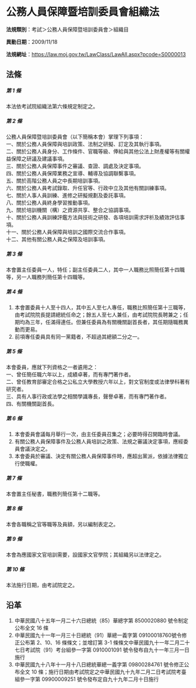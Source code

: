 # 公務人員保障暨培訓委員會組織法




**法規類別**：考試＞公務人員保障暨培訓委員會＞組織目       

**異動日期**：2009/11/18  

**法規網址**：https://law.moj.gov.tw/LawClass/LawAll.aspx?pcode=S0000013



## 法條
##### 第 1 條
本法依考試院組織法第六條規定制定之。

##### 第 2 條
公務人員保障暨培訓委員會（以下簡稱本會）掌理下列事項：  
一、關於公務人員保障與培訓政策、法制之研擬、訂定及其執行事項。  
二、關於公務人員身分、工作條件、官職等級、俸給與其他公法上財產權等有關權益保障之研議及建議事項。  
三、關於公務人員保障事件之審議、查證、調處及決定事項。  
四、關於公務人員保障業務之宣導、輔導及協調聯繫事項。  
五、關於高階公務人員之中長期培訓事項。  
六、關於公務人員考試錄取、升任官等、行政中立及其他有關訓練事項。  
七、關於人事人員訓練、進修之研擬規劃及委託事項。  
八、關於公務人員終身學習推動事項。  
九、關於培訓機關（構）之資源共享、整合之協調事項。  
十、關於公務人員訓練評鑑方法與技術之研發、各項培訓需求評析及績效評估事項。  
十一、關於公務人員保障與培訓之國際交流合作事項。  
十二、其他有關公務人員之保障及培訓事項。

##### 第 3 條
本會置主任委員一人，特任；副主任委員二人，其中一人職務比照簡任第十四職等，另一人職務列簡任第十四職等。

##### 第 4 條
1. 本會置委員十人至十四人，其中五人至七人專任，職務比照簡任第十三職等，由考試院院長提請總統任命之；餘五人至七人兼任，由考試院院長聘兼之；任期均為三年，任滿得連任。但兼任委員為有關機關副首長者，其任期隨職務異動而更易。
1. 前項專任委員具有同一黨籍者，不超過其總額二分之一。

##### 第 5 條
本會委員，應就下列資格之一者遴用之：  
一、曾任簡任職六年以上，成績卓著，而有專門著作者。  
二、曾任教育部審定合格之公私立大學教授六年以上，對文官制度或法律學科著有研究者。  
三、具有人事行政或法學之相關學識專長，聲譽卓著，而有專門著作者。  
四、有關機關副首長。

##### 第 6 條
1. 本會委員會議每月舉行一次，由主任委員召集之；必要時得召開臨時會議。
1. 有關公務人員保障事件及公務人員培訓之政策、法規之審議決定事項，應經委員會議決定之。
1. 本會委員於審議、決定有關公務人員保障事件時，應超出黨派，依據法律獨立行使職權。

##### 第 7 條
本會置主任秘書，職務列簡任第十二職等。

##### 第 8 條
本會各職稱之官等職等及員額，另以編制表定之。

##### 第 9 條
本會為應國家文官培訓需要，設國家文官學院；其組織另以法律定之。

##### 第 10 條
本法施行日期，由考試院定之。

## 沿革
1. 中華民國八十五年一月二十六日總統（85）華總字第 8500020880 號令制定公布全文 16 條
1. 中華民國九十一年一月三十日總統（91）華總一義字第 09100018760號令修正公布第 2、10、16  條條文；並增訂第 3-1  條條文中華民國九十一年二月二十七日考試院（91）考台組參一字第 0910001091 號令發布自九十一年三月一日施行
1. 中華民國九十八年十一月十八日總統華總一義字第 09800284761  號令修正公布全文 10 條；施行日期由考試院定之中華民國九十九年二月二日考試院考臺組參一字第 09900009251  號令發布定自九十九年二月十日施行
